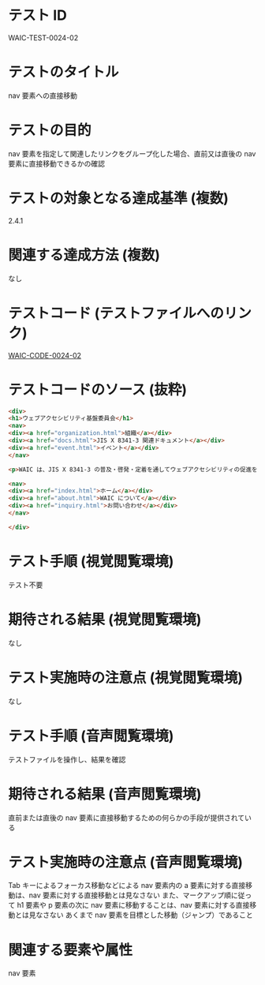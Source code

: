 

# テスト ID
WAIC-TEST-0024-02

# テストのタイトル
nav 要素への直接移動

# テストの目的
nav 要素を指定して関連したリンクをグループ化した場合、直前又は直後の nav 要素に直接移動できるかの確認

# テストの対象となる達成基準 (複数)
2.4.1

# 関連する達成方法 (複数)
なし

# テストコード (テストファイルへのリンク)
[WAIC-CODE-0024-02](https://waic.github.io/as_test/WAIC-CODE/WAIC-CODE-0024-02.html)

# テストコードのソース (抜粋)
```html
<div>
<h1>ウェブアクセシビリティ基盤委員会</h1>
<nav>
<div><a href="organization.html">組織</a></div>
<div><a href="docs.html">JIS X 8341-3 関連ドキュメント</a></div>
<div><a href="event.html">イベント</a></div>
</nav>

<p>WAIC は、JIS X 8341-3 の普及・啓発・定着を通してウェブアクセシビリティの促進を目指して活動しています。</p>

<nav>
<div><a href="index.html">ホーム</a></div>
<div><a href="about.html">WAIC について</a></div>
<div><a href="inquiry.html">お問い合わせ</a></div>
</nav>

</div>

```
# テスト手順 (視覚閲覧環境)
テスト不要

# 期待される結果 (視覚閲覧環境)
なし

# テスト実施時の注意点 (視覚閲覧環境)
なし

# テスト手順 (音声閲覧環境)
テストファイルを操作し、結果を確認

# 期待される結果 (音声閲覧環境)
直前または直後の nav 要素に直接移動するための何らかの手段が提供されている

# テスト実施時の注意点 (音声閲覧環境)
Tab キーによるフォーカス移動などによる nav 要素内の a 要素に対する直接移動は、nav 要素に対する直接移動とは見なさない
また、マークアップ順に従って h1 要素や p 要素の次に nav 要素に移動することは、nav 要素に対する直接移動とは見なさない
あくまで nav 要素を目標とした移動（ジャンプ）であること

# 関連する要素や属性
nav 要素


